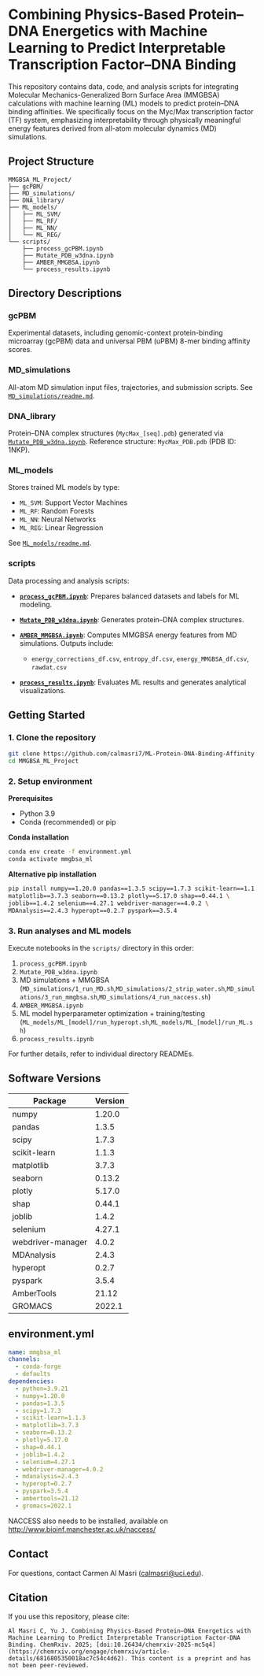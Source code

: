 # Combining Physics-Based Protein–DNA Energetics with Machine Learning to Predict Interpretable Transcription Factor–DNA Binding

This repository contains data, code, and analysis scripts for integrating Molecular Mechanics-Generalized Born Surface Area (MMGBSA) calculations with machine learning (ML) models to predict protein–DNA binding affinities. We specifically focus on the Myc/Max transcription factor (TF) system, emphasizing interpretability through physically meaningful energy features derived from all-atom molecular dynamics (MD) simulations.

## Project Structure

```
MMGBSA_ML_Project/
├── gcPBM/
├── MD_simulations/
├── DNA_library/
├── ML_models/
│   ├── ML_SVM/
│   ├── ML_RF/
│   ├── ML_NN/
│   └── ML_REG/
└── scripts/
    ├── process_gcPBM.ipynb
    ├── Mutate_PDB_w3dna.ipynb
    ├── AMBER_MMGBSA.ipynb
    └── process_results.ipynb
```

## Directory Descriptions

### gcPBM

Experimental datasets, including genomic-context protein-binding microarray (gcPBM) data and universal PBM (uPBM) 8-mer binding affinity scores.

### MD\_simulations

All-atom MD simulation input files, trajectories, and submission scripts. See [`MD_simulations/readme.md`](MD_simulations/readme.md).

### DNA\_library

Protein–DNA complex structures (`MycMax_[seq].pdb`) generated via [`Mutate_PDB_w3dna.ipynb`](scripts/Mutate_PDB_w3dna.ipynb). Reference structure: `MycMax_PDB.pdb` (PDB ID: 1NKP).

### ML\_models

Stores trained ML models by type:

* `ML_SVM`: Support Vector Machines
* `ML_RF`: Random Forests
* `ML_NN`: Neural Networks
* `ML_REG`: Linear Regression

See [`ML_models/readme.md`](ML_models/readme.md).

### scripts

Data processing and analysis scripts:

* **[`process_gcPBM.ipynb`](scripts/process_gcPBM.ipynb)**: Prepares balanced datasets and labels for ML modeling.
* **[`Mutate_PDB_w3dna.ipynb`](scripts/Mutate_PDB_w3dna.ipynb)**: Generates protein–DNA complex structures.
* **[`AMBER_MMGBSA.ipynb`](scripts/AMBER_MMGBSA.ipynb)**: Computes MMGBSA energy features from MD simulations. Outputs include:

  * `energy_corrections_df.csv`, `entropy_df.csv`, `energy_MMGBSA_df.csv`, `rawdat.csv`
* **[`process_results.ipynb`](scripts/process_results.ipynb)**: Evaluates ML results and generates analytical visualizations.

## Getting Started

### 1. Clone the repository

```bash
git clone https://github.com/calmasri7/ML-Protein-DNA-Binding-Affinity.git
cd MMGBSA_ML_Project
```

### 2. Setup environment

**Prerequisites**

* Python 3.9
* Conda (recommended) or pip

**Conda installation**

```bash
conda env create -f environment.yml
conda activate mmgbsa_ml
```

**Alternative pip installation**

```bash
pip install numpy==1.20.0 pandas==1.3.5 scipy==1.7.3 scikit-learn==1.1.3 \
matplotlib==3.7.3 seaborn==0.13.2 plotly==5.17.0 shap==0.44.1 \
joblib==1.4.2 selenium==4.27.1 webdriver-manager==4.0.2 \
MDAnalysis==2.4.3 hyperopt==0.2.7 pyspark==3.5.4
```

### 3. Run analyses and ML models

Execute notebooks in the `scripts/` directory in this order:

1. `process_gcPBM.ipynb`
2. `Mutate_PDB_w3dna.ipynb`
3. MD simulations + MMGBSA (`MD_simulations/1_run_MD.sh`,`MD_simulations/2_strip_water.sh`,`MD_simulations/3_run_mmgbsa.sh`,`MD_simulations/4_run_naccess.sh`)
4. `AMBER_MMGBSA.ipynb`
5. ML model hyperparameter optimization + training/testing (`ML_models/ML_[model]/run_hyperopt.sh`,`ML_models/ML_[model]/run_ML.sh`)
6. `process_results.ipynb`

For further details, refer to individual directory READMEs.

## Software Versions

| Package           | Version |
| ----------------- | ------- |
| numpy             | 1.20.0  |
| pandas            | 1.3.5   |
| scipy             | 1.7.3   |
| scikit-learn      | 1.1.3   |
| matplotlib        | 3.7.3   |
| seaborn           | 0.13.2  |
| plotly            | 5.17.0  |
| shap              | 0.44.1  |
| joblib            | 1.4.2   |
| selenium          | 4.27.1  |
| webdriver-manager | 4.0.2   |
| MDAnalysis        | 2.4.3   |
| hyperopt          | 0.2.7   |
| pyspark           | 3.5.4   |
| AmberTools        | 21.12   |
| GROMACS           | 2022.1  |

## environment.yml

```yaml
name: mmgbsa_ml
channels:
  - conda-forge
  - defaults
dependencies:
  - python=3.9.21
  - numpy=1.20.0
  - pandas=1.3.5
  - scipy=1.7.3
  - scikit-learn=1.1.3
  - matplotlib=3.7.3
  - seaborn=0.13.2
  - plotly=5.17.0
  - shap=0.44.1
  - joblib=1.4.2
  - selenium=4.27.1
  - webdriver-manager=4.0.2
  - mdanalysis=2.4.3
  - hyperopt=0.2.7
  - pyspark=3.5.4
  - ambertools=21.12
  - gromacs=2022.1
```

NACCESS also needs to be installed, available on http://www.bioinf.manchester.ac.uk/naccess/

## Contact

For questions, contact Carmen Al Masri ([calmasri@uci.edu](mailto:calmasri@uci.edu)).

## Citation

If you use this repository, please cite:

```
Al Masri C, Yu J. Combining Physics-Based Protein–DNA Energetics with Machine Learning to Predict Interpretable Transcription Factor-DNA Binding. ChemRxiv. 2025; [doi:10.26434/chemrxiv-2025-mc5q4](https://chemrxiv.org/engage/chemrxiv/article-details/6816805350018ac7c54c4d62). This content is a preprint and has not been peer-reviewed.
```
